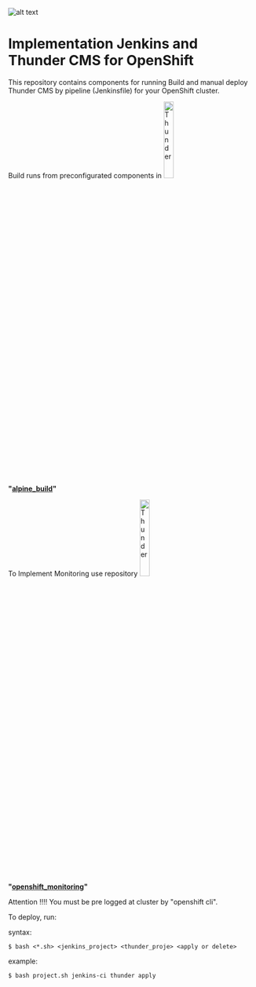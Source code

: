 ![alt text](https://i1.wp.com/blog.openshift.com/wp-content/uploads/redhatopenshift.png?w=1376&ssl=1)
# Implementation Jenkins and Thunder CMS for OpenShift

This repository contains components for running Build and manual deploy Thunder CMS by pipeline (Jenkinsfile) for your OpenShift cluster. 

Build runs from preconfigurated components in 
<img src="https://www.drupal.org/files/Thunder_WBM_20160126.png" alt="Thunder" width="20%"/> **"[alpine_build](https://github.com/ros-kamach/thunder_nginx_phpfpm/tree/alpine_build)"**

To Implement Monitoring use repository
<img src="https://logodix.com/logo/1736712.png" alt="Thunder" width="20%"/> **"[openshift_monitoring](https://github.com/ros-kamach/openshift_monitoring.git)"**

Attention !!!!
You must be pre logged at cluster by "openshift cli".

To deploy, run:

syntax:
```
$ bash <*.sh> <jenkins_project> <thunder_proje> <apply or delete>
```
example:
```
$ bash project.sh jenkins-ci thunder apply
```
